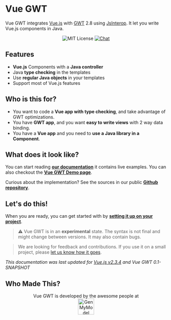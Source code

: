 # Vue GWT

Vue GWT integrates [Vue.js](https://vuejs.org/) with [GWT](http://www.gwtproject.org/) 2.8 using [JsInterop](https://docs.google.com/document/d/10fmlEYIHcyead_4R1S5wKGs1t2I7Fnp_PaNaa7XTEk0/view).
It let you write Vue.js components in Java.

<p align="center">
<img src="https://img.shields.io/badge/license-MIT-blue.svg" alt="MIT License"/>
<a href="https://gitter.im/Axellience/vue-gwt"><img src="https://img.shields.io/gitter/room/nwjs/nw.js.svg" alt="Chat"/></a>
</p>

## Features

* **Vue.js** Components with a **Java controller**
* Java **type checking** in the templates
* Use **regular Java objects** in your templates
* Support most of Vue.js features

## Who is this for?

* You want to code a **Vue app with type checking**, and take advantage of GWT optimizations. 
* You have **GWT app**, and you want **easy to write views** with 2 way data binding.
* You have a **Vue app** and you need to **use a Java library in a Component**.

## What does it look like?

You can start reading **[our documentation](https://axellience.github.io/vue-gwt/introduction/your-first-component.html)** it contains live examples. 
You can also checkout the **[Vue GWT Demo page](https://axellience.github.io/vue-gwt-demo/)**.

Curious about the implementation? See the sources in our public **[Github repository](https://github.com/Axellience/vue-gwt)**.

## Let's do this!

When you are ready, you can get started with by **[setting it up on your project](https://axellience.github.io/vue-gwt/project-setup.html)**.

> ⚠️ Vue GWT is in an **experimental** state.
The syntax is not final and might change between versions.
It may also contain bugs.

> We are looking for feedback and contributions.
If you use it on a small project, please [let us know how it goes](https://gitter.im/Axellience/vue-gwt).

*This documentation was last updated for [Vue.js v2.3.4](https://github.com/vuejs/vue/releases/tag/v2.3.4) and Vue GWT 0.1-SNAPSHOT*

## Who Made This?

<p align="center">
    Vue GWT is developed by the awesome people at<br/>
    <a href="https://www.genmymodel.com" target="_blank">
        <img src="https://axellience.github.io/vue-gwt/resources/images/GenMyModel-Logo-Black.png" alt="GenMyModel" height="50"/>
    </a>
</p>
